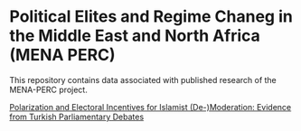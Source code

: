 # Political Elites and Regime Chaneg in the Middle East and North Africa (MENA PERC)

This repository contains data associated with published research of the MENA-PERC project.

[Polarization and Electoral Incentives for Islamist (De-)Moderation: Evidence from Turkish Parliamentary Debates](polarization_data.csv)
